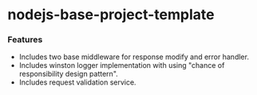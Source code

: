 # nodejs-base-project-template


### Features

- Includes two base middleware for response modify and error handler.
- Includes winston logger implementation with using "chance of responsibility design pattern". 
- Includes request validation service.
